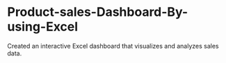 # Product-sales-Dashboard-By-using-Excel
Created an interactive Excel dashboard that visualizes and analyzes sales data. 
